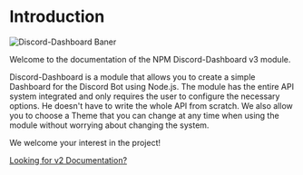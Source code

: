 # Introduction

![Discord-Dashboard Baner](https://cdn.assistantscenter.com/kxlrosdn)

Welcome to the documentation of the NPM Discord-Dashboard v3 module.

Discord-Dashboard is a module that allows you to create a simple Dashboard for the Discord Bot using Node.js. The module has the entire API system integrated and only requires the user to configure the necessary options. He doesn't have to write the whole API from scratch. We also allow you to choose a Theme that you can change at any time when using the module without worrying about changing the system.

We welcome your interest in the project!

[Looking for v2 Documentation?](https://dbd-docs.assistantscenter.com/v2)
